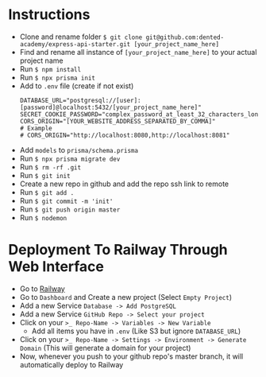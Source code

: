 # Instructions
- Clone and rename folder `$ git clone git@github.com:dented-academy/express-api-starter.git [your_project_name_here]`
- Find and rename all instance of `[your_project_name_here]` to your actual project name
- Run `$ npm install`
- Run `$ npx prisma init`
- Add to `.env` file (create if not exist)
  ```env
  DATABASE_URL="postgresql://[user]:[password]@localhost:5432/[your_project_name_here]"
  SECRET_COOKIE_PASSWORD="complex_password_at_least_32_characters_long"
  CORS_ORIGIN="[YOUR_WEBSITE_ADDRESS_SEPARATED_BY_COMMA]"
  # Example
  # CORS_ORIGIN="http://localhost:8080,http://localhost:8081"
  ```
- Add `models` to `prisma/schema.prisma`
- Run `$ npx prisma migrate dev`
- Run `$ rm -rf .git`
- Run `$ git init`
- Create a new repo in github and add the repo ssh link to remote
- Run `$ git add .`
- Run `$ git commit -m 'init'`
- Run `$ git push origin master`
- Run `$ nodemon`

# Deployment To Railway Through Web Interface
- Go to [Railway](https://railway.app/)
- Go to `Dashboard` and Create a new project (Select `Empty Project`)
- Add a new Service `Database -> Add PostgreSQL`
- Add a new Service `GitHub Repo -> Select your project`
- Click on your `>_ Repo-Name -> Variables -> New Variable`
  - Add all items you have in `.env` (Like S3 but ignore `DATABASE_URL`)
- Click on your `>_ Repo-Name -> Settings -> Environment -> Generate Domain` (This will generate a domain for your project)
- Now, whenever you push to your github repo's master branch, it will automatically deploy to Railway
